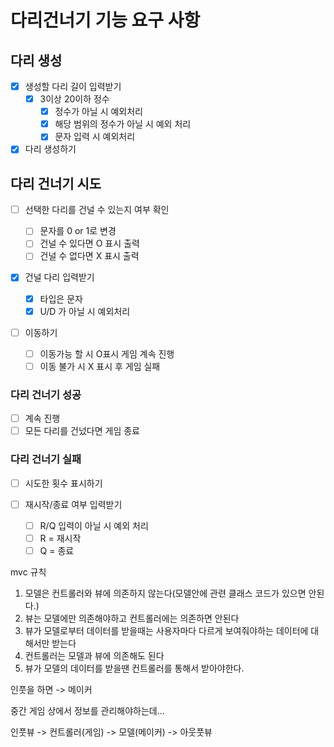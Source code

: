 # 다리건너기 기능 요구 사항

## 다리 생성

- [x] 생성할 다리 길이 입력받기
  - [x] 3이상 20이하 정수
    - [x] 정수가 아닐 시 예외처리
    - [x] 해당 범위의 정수가 아닐 시 예외 처리
    - [x] 문자 입력 시 예외처리
- [x] 다리 생성하기

## 다리 건너기 시도

- [ ] 선택한 다리를 건널 수 있는지 여부 확인

  - [ ] 문자를 0 or 1로 변경
  - [ ] 건널 수 있다면 O 표시 출력
  - [ ] 건널 수 없다면 X 표시 출력

- [x] 건널 다리 입력받기
  - [x] 타입은 문자
  - [x] U/D 가 아닐 시 예외처리
- [ ] 이동하기

  - [ ] 이동가능 할 시 O표시 게임 계속 진행
  - [ ] 이동 불가 시 X 표시 후 게임 실패

### 다리 건너기 성공

- [ ] 계속 진행
- [ ] 모든 다리를 건넜다면 게임 종료

### 다리 건너기 실패

- [ ] 시도한 횟수 표시하기
- [ ] 재시작/종료 여부 입력받기

  - [ ] R/Q 입력이 아닐 시 예외 처리
  - [ ] R = 재시작
  - [ ] Q = 종료

mvc 규칙

1. 모델은 컨트롤러와 뷰에 의존하지 않는다(모델안에 관련 클래스 코드가 있으면 안된다.)
2. 뷰는 모델에만 의존해야하고 컨트롤러에는 의존하면 안된다
3. 뷰가 모델로부터 데이터를 받을때는 사용자마다 다르게 보여줘야하는 데이터에 대해서만 받는다
4. 컨트롤러는 모델과 뷰에 의존해도 된다
5. 뷰가 모델의 데이터를 받을땐 컨트롤러를 통해서 받아야한다.

인풋을 하면 -> 메이커

중간 게임 상에서 정보를 관리해야하는데...

인풋뷰 -> 컨트롤러(게임) -> 모델(메이커) -> 아웃풋뷰
